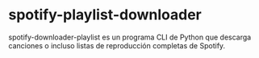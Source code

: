 # spotify-playlist-downloader
spotify-downloader-playlist es un programa CLI de Python  que descarga canciones o incluso listas de reproducción completas de Spotify.
